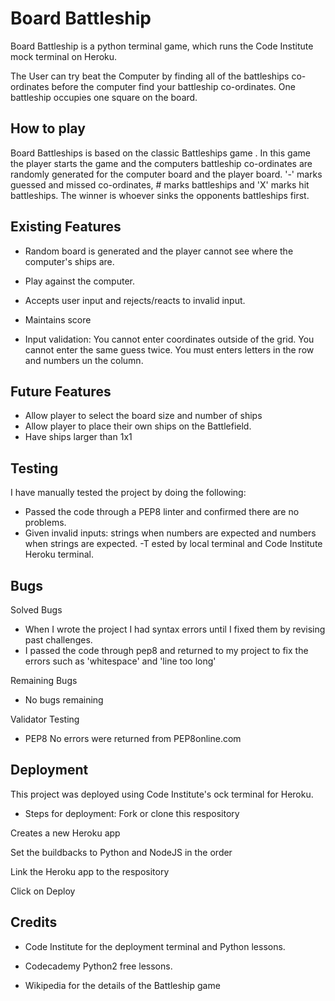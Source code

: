 # Board Battleship

Board Battleship is a python terminal game, which runs the Code Institute mock terminal on Heroku.

The User can try beat the Computer by finding all of the battleships co-ordinates before the computer find your battleship co-ordinates. One battleship occupies one square on the board.


## How to play

Board Battleships is based on the classic Battleships game . In this game the player starts the game and the computers battleship co-ordinates are randomly generated for the computer board and the player board. '-' marks guessed and missed co-ordinates, # marks battleships and 'X' marks hit battleships.
The winner is whoever sinks the opponents battleships first.

## Existing Features 

- Random board is generated and the player cannot see where the computer's ships are.

- Play against the computer.

- Accepts user input and rejects/reacts to invalid input.

- Maintains score

- Input validation: 
You cannot enter coordinates outside of the grid.
You cannot enter the same guess twice.
You must enters letters in the row and numbers un the column.

## Future Features

- Allow player to select the board size and number of ships
- Allow player to place their own ships on the Battlefield.
- Have ships larger than 1x1


## Testing

I have manually tested the project by doing the following:

- Passed the code through a PEP8 linter and confirmed there are no problems.
- Given invalid inputs: strings when numbers are expected and numbers when strings are expected.
-T ested by local terminal and Code Institute Heroku terminal.

## Bugs 
Solved Bugs 
- When I wrote the project I had syntax errors until I fixed them by revising past challenges.
- I passed the code through pep8 and returned to my project to fix the errors such as 'whitespace' and 'line too long'

Remaining Bugs 
- No bugs remaining

Validator Testing
- PEP8
No errors were returned from PEP8online.com

## Deployment 
This project was deployed using Code Institute's ock terminal for Heroku. 

- Steps for deployment:
Fork or clone this respository

Creates a new Heroku app

Set the buildbacks to Python and NodeJS in the order 

Link the Heroku app to the respository

Click on Deploy


## Credits 

- Code Institute for the deployment terminal and Python lessons.

- Codecademy Python2 free lessons.

- Wikipedia for the details of the Battleship game
